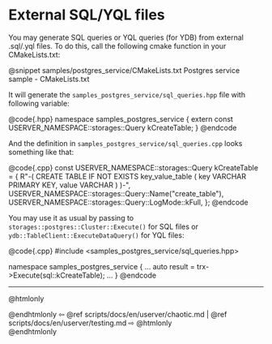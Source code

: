# External SQL/YQL files

You may generate SQL queries or YQL queries (for YDB) from external .sql/.yql files.
To do this, call the following cmake function in your CMakeLists.txt:

@snippet samples/postgres_service/CMakeLists.txt Postgres service sample - CMakeLists.txt

It will generate the `samples_postgres_service/sql_queries.hpp` file with following variable:

@code{.hpp}
namespace samples_postgres_service {
extern const USERVER_NAMESPACE::storages::Query kCreateTable;
}
@endcode

And the definition in `samples_postgres_service/sql_queries.cpp` looks something like that:

@code{.cpp}
const USERVER_NAMESPACE::storages::Query kCreateTable = {
    R"-(
    CREATE TABLE IF NOT EXISTS key_value_table (
            key VARCHAR PRIMARY KEY,
            value VARCHAR
    )
    )-",
    USERVER_NAMESPACE::storages::Query::Name("create_table"),
    USERVER_NAMESPACE::storages::Query::LogMode::kFull,
};
@endcode

You may use it as usual by passing to `storages::postgres::Cluster::Execute()`
for SQL files or `ydb::TableClient::ExecuteDataQuery()` for YQL files:

@code{.cpp}
#include <samples_postgres_service/sql_queries.hpp>

namespace samples_postgres_service {
    ...
    auto result = trx->Execute(sql::kCreateTable);
    ...
}
@endcode

----------

@htmlonly <div class="bottom-nav"> @endhtmlonly
⇦ @ref scripts/docs/en/userver/chaotic.md | @ref scripts/docs/en/userver/testing.md ⇨
@htmlonly </div> @endhtmlonly
